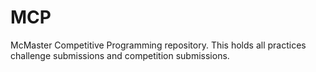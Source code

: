 # MCP
McMaster Competitive Programming repository. This holds all practices challenge submissions and competition submissions.
